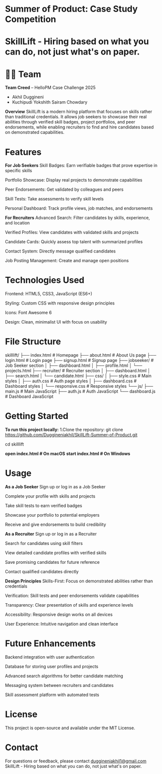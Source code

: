 # Summer of Product: Case Study Competition
# SkillLift - Hiring based on what you can do, not just what's on paper.

# 🧑‍💻 Team

**Team Creed** – HelloPM Case Challenge 2025  
- Akhil Duggineni  
- Kuchipudi Yokshith Sairam Chowdary

**Overview**
SkillLift is a modern hiring platform that focuses on skills rather than traditional credentials. It allows job seekers to showcase their real abilities through verified skill badges, project portfolios, and peer endorsements, while enabling recruiters to find and hire candidates based on demonstrated capabilities.

# Features
**For Job Seekers**
Skill Badges: Earn verifiable badges that prove expertise in specific skills

Portfolio Showcase: Display real projects to demonstrate capabilities

Peer Endorsements: Get validated by colleagues and peers

Skill Tests: Take assessments to verify skill levels

Personal Dashboard: Track profile views, job matches, and endorsements

**For Recruiters**
Advanced Search: Filter candidates by skills, experience, and location

Verified Profiles: View candidates with validated skills and projects

Candidate Cards: Quickly assess top talent with summarized profiles

Contact System: Directly message qualified candidates

Job Posting Management: Create and manage open positions

# Technologies Used
Frontend: HTML5, CSS3, JavaScript (ES6+)

Styling: Custom CSS with responsive design principles

Icons: Font Awesome 6

Design: Clean, minimalist UI with focus on usability
# File Structure
skilllift/
├── index.html          # Homepage
├── about.html          # About Us page
├── login.html          # Login page
├── signup.html         # Signup page
├── jobseeker/          # Job Seeker section
│   ├── dashboard.html
│   ├── profile.html
│   └── projects.html
├── recruiter/          # Recruiter section
│   ├── dashboard.html
│   ├── search.html
│   └── candidate.html
├── css/
│   ├── style.css       # Main styles
│   ├── auth.css       # Auth page styles
│   ├── dashboard.css  # Dashboard styles
│   └── responsive.css # Responsive styles
└── js/
    ├── main.js        # Main JavaScript
    ├── auth.js        # Auth JavaScript
    └── dashboard.js   # Dashboard JavaScript

# Getting Started
**To run this project locally:**
1.Clone the repository:
git clone https://github.com/Duggineniakhil/SkillLift-Summer-of-Product.git

cd skilllift

**open index.html  # On macOS**
**start index.html # On Windows**

# Usage
**As a Job Seeker**
Sign up or log in as a Job Seeker

Complete your profile with skills and projects

Take skill tests to earn verified badges

Showcase your portfolio to potential employers

Receive and give endorsements to build credibility

**As a Recruiter**
Sign up or log in as a Recruiter

Search for candidates using skill filters

View detailed candidate profiles with verified skills

Save promising candidates for future reference

Contact qualified candidates directly

**Design Principles**
Skills-First: Focus on demonstrated abilities rather than credentials

Verification: Skill tests and peer endorsements validate capabilities

Transparency: Clear presentation of skills and experience levels

Accessibility: Responsive design works on all devices

User Experience: Intuitive navigation and clean interface

# Future Enhancements
Backend integration with user authentication

Database for storing user profiles and projects

Advanced search algorithms for better candidate matching

Messaging system between recruiters and candidates

Skill assessment platform with automated tests

# License
This project is open-source and available under the MIT License.

# Contact
For questions or feedback, please contact duggineniakhil1@gmail.com
SkillLift - Hiring based on what you can do, not just what's on paper.
